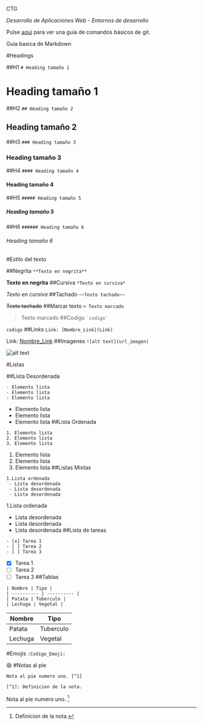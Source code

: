 CTG

*Desarrollo de Aplicaciones Web* - *Entornos de desarrollo*

Pulse [aqui](git.md) para ver una guia de comandos básicos de git.

Guia basica de Markdown

#Headings

##H1
```# Heading tamaño 1```
# Heading tamaño 1

##H2
```## Heading tamaño 2```
## Heading tamaño 2

##H3
```### Heading tamaño 3```
### Heading tamaño 3

##H4
```#### Heading tamaño 4```
#### Heading tamaño 4

##H5
```##### Heading tamaño 5```
##### Heading tamaño 5

##H6
```###### Heading tamaño 6```
###### Heading tamaño 6


#Estilo del texto

##Negrita
```**Texto en negrita**```

**Texto en negrita**
##Cursiva
```*Texto en cursiva*```

*Texto en cursiva*
##Tachado
```~~Texto tachado~~```

~~Texto tachado~~
##Marcar texto
```> Texto marcado```

> Texto marcado
##Codigo
``` `codigo` ```

`codigo`
##Links
```Link: [Nombre_Link](Link)```

Link: [Nombre_Link](Link)
##Imagenes
```![alt text](url_imagen)```

![alt text](https://www.lavanguardia.com/files/og_thumbnail/uploads/2021/06/07/60be17e39ecfa.jpeg)

#Listas

##Lista Desordenada
```
- Elemento lista
- Elemento lista
- Elemento lista
```

- Elemento lista
- Elemento lista
- Elemento lista
##Lista Ordenada
```
1. Elemento lista
2. Elemento lista
3. Elemento lista
```

1. Elemento lista
2. Elemento lista
3. Elemento lista
##Listas Mixtas
```
1.Lista ordenada
 - Lista desordenada
 - Lista desordenada
 - Lista desordenada
```
1.Lista ordenada
 - Lista desordenada
 - Lista desordenada
 - Lista desordenada
##Lista de tareas
```
- [x] Tarea 1
- [ ] Tarea 2
- [ ] Tarea 3
```

- [x] Tarea 1
- [ ] Tarea 2
- [ ] Tarea 3
##Tablas
```
| Nombre | Tipo |
| ---------- | ---------- |
| Patata | Tuberculo |
| Lechuga | Vegetal |
```

| Nombre | Tipo |
| ---------- | ---------- |
| Patata | Tuberculo |
| Lechuga | Vegetal |
#Emojis
`:Codigo_Emoji:`

:smile:
#Notas al pie
```
Nota al pie numero uno. [^1]

[^1]: Definicion de la nota.
```
Nota al pie numero uno. [^1]

[^1]: Definicion de la nota.